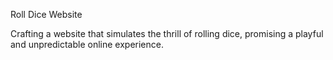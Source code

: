 Roll Dice Website

Crafting a website that simulates the thrill of rolling dice, promising a playful and unpredictable online experience.
